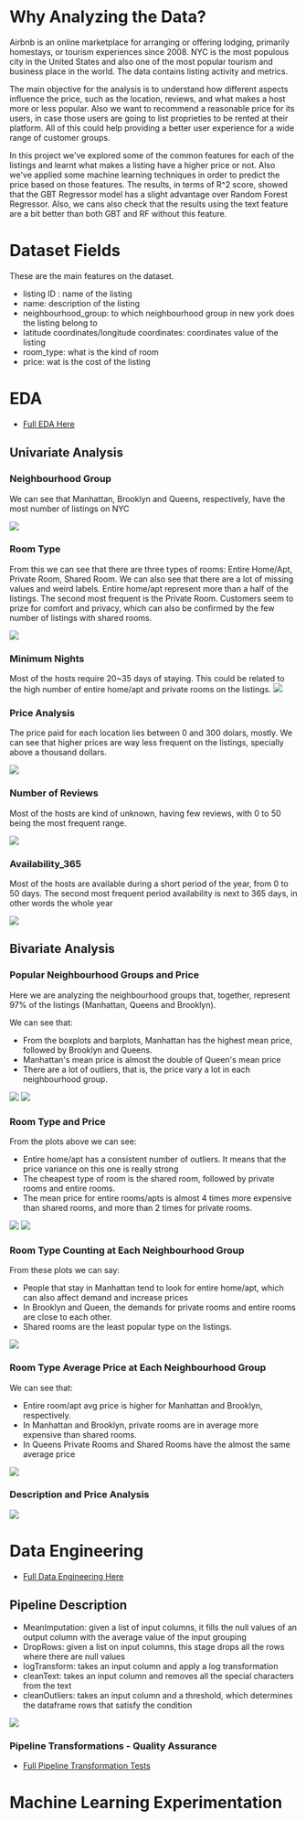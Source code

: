 # Why Analyzing the Data?

Airbnb is an online marketplace for arranging or offering lodging, primarily homestays, or tourism experiences since 2008. NYC is the most populous city in the United States and also one of the most popular tourism and business place in the world. The data contains listing activity and metrics.

The main objective for the analysis is to understand how different aspects influence the price, such as the location, reviews, and what makes a host more or less popular. Also we want to recommend a reasonable price for its users, in case those users are going to list proprieties to be rented at their platform. All of this could help providing a better user experience for a wide range of customer groups.

In this project we've explored some of the common features for each of the listings and learnt what makes a listing have a higher price or not. Also we've applied some machine learning techniques in order to predict the price based on those features. The results, in terms of R^2 score, showed that the GBT Regressor model has a slight advantage over Random Forest Regressor. Also, we cans also check that the results using the text feature are a bit better than both GBT and RF without this feature.


# Dataset Fields

These are the main features on the dataset.

* listing ID : name of the listing
* name: description of the listing
* neighbourhood_group: to which neighbourhood group in new york does the listing belong to
* latitude coordinates/longitude coordinates: coordinates value of the listing
* room_type: what is the kind of room
* price: wat is the cost of the listing


# EDA

* <a href="https://github.com/dimitriarthur/AIRBNB-Data-Analysis/tree/main/Data%20Analysis%20Artifacts" target="_blank"> Full EDA Here</a>


## Univariate Analysis 

### Neighbourhood Group
We can see that Manhattan, Brooklyn and Queens, respectively, have the most number of listings on NYC

<img src="https://drive.google.com/uc?id=1zYGamH4F5RCRTUllbaSnZCyr0E_9-_zz">

### Room Type

From this we can see that there are three types of rooms: Entire Home/Apt, Private Room, Shared Room. We can also see that there are a lot of missing values and weird labels. Entire home/apt represent more than a half of the listings. The second most frequent is the Private Room. Customers seem to prize for comfort and privacy, which can also be confirmed by the few number of listings with shared rooms.

<img src="https://drive.google.com/uc?id=1Z1iXc0WcV_RHoFIIfs9y83IOtzTqpFHG">

### Minimum Nights
Most of the hosts require 20~35 days of staying. This could be related to the high number of entire home/apt and private rooms on the listings.
<img src="https://drive.google.com/uc?id=1pyygA7U4d0Pe32Ka-XCPfXX_XqLCwteJ">

### Price Analysis
The price paid for each location lies between 0 and 300 dolars, mostly. We can see that higher prices are way less frequent on the listings, specially above a thousand dollars.

<img src="https://drive.google.com/uc?id=1yPHp26QZW0nQHtMDslHAdpab3N9n4gww">


### Number of Reviews
Most of the hosts are kind of unknown, having few reviews, with 0 to 50 being the most frequent range.

<img src="https://drive.google.com/uc?id=1j9-Q2WdQbFJnHOWG1Ly9h3HvdF0YQqj1">


### Availability_365

Most of the hosts are available during a short period of the year, from 0 to 50 days. The second most frequent period availability is next to 365 days, in other words the whole year

<img src="https://drive.google.com/uc?id=1DtLXUoBFXn_DBzbtGyVcB-G6O-c6BAPc">


## Bivariate Analysis

### Popular Neighbourhood Groups and Price
Here we are analyzing the neighbourhood groups that, together, represent 97% of the listings (Manhattan, Queens and Brooklyn).

We can see that:

* From the boxplots and barplots, Manhattan has the highest mean price, followed by Brooklyn and Queens.
* Manhattan's mean price is almost the double of Queen's mean price
* There are a lot of outliers, that is, the price vary a lot in each neighbourhood group.

<img src="https://drive.google.com/uc?id=1JpFZ7b1UEld4QHpdmpFvJYErXZgvnjbV">

<img src="https://drive.google.com/uc?id=19lw-X3pYa3NWapNsYEJctiA6mr80Shdp">

### Room Type and Price
From the plots above we can see:

* Entire home/apt has a consistent number of outliers. It means that the price variance on this one is really strong
* The cheapest type of room is the shared room, followed by private rooms and entire rooms.
* The mean price for entire rooms/apts is almost 4 times more expensive than shared rooms, and more than 2 times for private rooms.


<img src="https://drive.google.com/uc?id=1FbFFYkmX_FYfxPTF8hVod9MZUjY43ZHg">

<img src="https://drive.google.com/uc?id=1Z2mzAw4MDqJZqx9vbdntBZGwUX2qF5oI">


### Room Type Counting at Each Neighbourhood Group

From these plots we can say:

* People that stay in Manhattan tend to look for entire home/apt, which can also affect demand and increase prices
* In Brooklyn and Queen, the demands for private rooms and entire rooms are close to each other.
* Shared rooms are the least popular type on the listings.

<img src="https://drive.google.com/uc?id=1uUoKvXSu2Ij1P2STRoMug7woED6RNnUn">


### Room Type Average Price at Each Neighbourhood Group

We can see that:

* Entire room/apt avg price is higher for Manhattan and Brooklyn, respectively.
* In Manhattan and Brooklyn, private rooms are in average more expensive than shared rooms.
* In Queens Private Rooms and Shared Rooms have the almost the same average price

<img src="https://drive.google.com/uc?id=1ww9t2YY0sUR02Yu0kXmT7AZVSyZMW9NE">

### Description and Price Analysis

<img src="https://drive.google.com/uc?id=1CyUs_GQ15s--4A3y5X7NW3p5StgqYu1f">


# Data Engineering

* <a href="https://github.com/dimitriarthur/AIRBNB-Data-Analysis/tree/main/Data%20Engineering%20Artifacts" target="_blank"> Full Data Engineering Here</a>

## Pipeline Description

* MeanImputation: given a list of input columns, it fills the null values of an output column with the average value of the input grouping
* DropRows: given a list on input columns, this stage drops all the rows where there are null values
* logTransform: takes an input column and apply a log transformation
* cleanText: takes an input column and removes all the special characters from the text
* cleanOutliers: takes an input column and a threshold, which determines the dataframe rows that satisfy the condition
<img src="https://drive.google.com/uc?id=1Fl-80kElIgAOS2SB16IARf48zsKzpo25">

### Pipeline Transformations - Quality Assurance 

* <a href="https://github.com/dimitriarthur/AIRBNB-Data-Analysis/tree/main/QA%20Artifacts" target="_blank"> Full Pipeline Transformation Tests</a>


# Machine Learning Experimentation 
